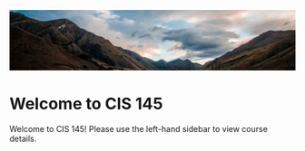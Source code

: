 ![](../images/header.jpg)

# Welcome to CIS 145

Welcome to CIS 145! Please use the left-hand sidebar to view course details.
